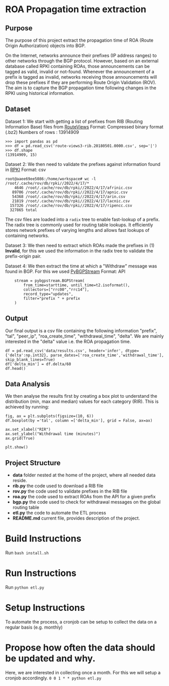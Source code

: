# ROA Propagation time extraction

## Purpose
The purpose of this project extract the propagation time of ROA (Route Origin Authorization) objects into BGP.

On the Internet, networks announce their prefixes (IP address ranges) to other networks through the BGP protocol. However, based on an external database called RPKI containing ROAs, those announcements can be tagged as valid, invalid or not-found. Whenever the announcement of a prefix is tagged as invalid, networks receiving those announcements will drop these prefixes if they are performing Route Origin Validation (ROV). The aim is to capture the BGP propagation time following changes in the RPKI using historical information.

## Dataset
Dataset 1: We start with getting a list of prefixes from RIB (Routing Information Base) files from [RouteViews](http://archive.routeviews.org/)
Format: Compressed binary format (.bz2)
Numbers of rows : 13914909
```
>>> import pandas as pd
>>> df = pd.read_csv('route-views3-rib.20180501.0000.csv', sep='|')
>>> df.shape
(13914909, 15)
```

Dataset 2: We then need to validate the prefixes against information found in [RPKI](http://ftp.ripe.net/rpki)
Format: csv
```
root@aaee69ee5086:/home/workspace# wc -l /root/.cache/rov/db/rpki//2022/4/17/*
    4646 /root/.cache/rov/db/rpki//2022/4/17/afrinic.csv
   89706 /root/.cache/rov/db/rpki//2022/4/17/apnic.csv
   54368 /root/.cache/rov/db/rpki//2022/4/17/arin.csv
   21819 /root/.cache/rov/db/rpki//2022/4/17/lacnic.csv
  157326 /root/.cache/rov/db/rpki//2022/4/17/ripencc.csv
  327865 total
```

The csv files are loaded into a `radix` tree to enable fast-lookup of a prefix. The radix tree is commonly used for routing table lookups. It efficiently stores network prefixes of varying lengths and allows fast lookups of containing networks.

Dataset 3: We then need to extract which ROAs made the prefixes in (1) **Invalid**, for this we used the information in the radix tree to validate the prefix-origin pair.

Dataset 4: We then extract the time at which a "Withdraw" message was found in BGP. For this we used [PyBGPStream](https://bgpstream.caida.org/docs/install/pybgpstream)
Format: API

```
    stream = pybgpstream.BGPStream(
        from_time=starttime, until_time=t2.isoformat(),
        collectors=["rrc00","rrc14"],
        record_type="updates",
        filter="prefix " + prefix
    )
```

## Output
Our final output is a csv file containing the following information "prefix", "tal", "peer_ip", "roa_create_time", "withdrawal_time", "delta".
We are mainly interested in the "delta" value i.e. the ROA propagation time.
```
df = pd.read_csv('data/results.csv', header='infer', dtype={'delta':np.int32}, parse_dates=['roa_create_time','withdrawal_time'], skip_blank_lines=True)
df['delta_min'] = df.delta/60
df.head()
```


## Data Analysis
We then analyse the results first by creating a box plot to understand the distribution (min, max and median) values for each category (RIR).
This is achieved by running:
```
fig, ax = plt.subplots(figsize=(10, 6))
df.boxplot(by ='tal', column =['delta_min'], grid = False, ax=ax)

ax.set_xlabel("RIR")
ax.set_ylabel("Withdrawal time (minutes)")
ax.grid(True)

plt.show()
```
    
## Project Structure
- **data** folder nested at the home of the project, where all needed data reside.
- **rib.py** the code used to download a RIB file
- **rov.py** the code used to validate prefixes in the RIB file
- **roa.py** the code used to extract ROAs from the API for a given prefix
- **bgp.py** the code used to check for withdrawal messages on the global routing table
- **etl.py** the code to automate the ETL process
- **README.md** current file, provides description of the project.
    
# Build Instructions
Run `bash install.sh`

# Run Instructions
Run `python etl.py`

# Setup Instructions
To automate the process, a cronjob can be setup to collect the data on a regular basis (e.g. monthly)

# Propose how often the data should be updated and why.
Here, we are interested in collecting once a month. For this we will setup a cronjob accordingly.
`0 0 1 * * python etl.py`
